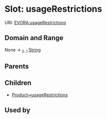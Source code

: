 
# Slot: usageRestrictions



URI: [EVORA:usageRestrictions](https://evora-project.eu/usageRestrictions)


## Domain and Range

None &#8594;  <sub>0..1</sub> [String](types/String.md)

## Parents


## Children

 *  [Product➞usageRestrictions](Product_usageRestrictions.md)

## Used by

